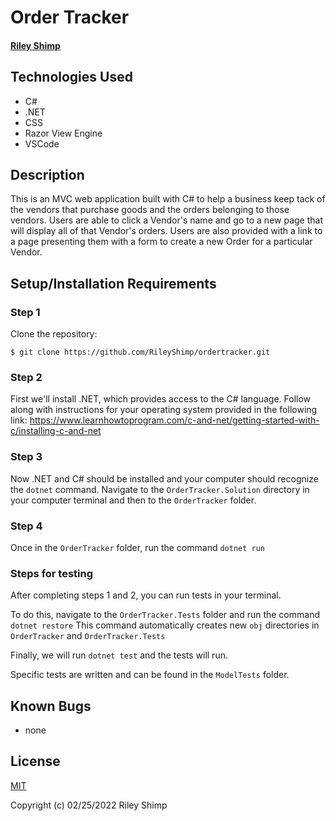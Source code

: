 # Order Tracker

#### [Riley Shimp](https://www.github.com/rileyshimp)

## Technologies Used

* C#
* .NET
* CSS
* Razor View Engine
* VSCode

## Description

This is an MVC web application built with C# to help a business keep tack of the vendors that purchase goods and the orders belonging to those vendors. Users are able to click a Vendor's name and go to a new page that will display all of that Vendor's orders. Users are also provided with a link to a page presenting them with a form to create a new Order for a particular Vendor.

## Setup/Installation Requirements

### Step 1
Clone the repository:
``` 
$ git clone https://github.com/RileyShimp/ordertracker.git 
```
### Step 2
First we'll install .NET, which provides access to the C# language. Follow along with instructions for your operating system provided in the following link: 
https://www.learnhowtoprogram.com/c-and-net/getting-started-with-c/installing-c-and-net

### Step 3
Now .NET and C# should be installed and your computer should recognize the `dotnet` command.
Navigate to the `OrderTracker.Solution` directory in your computer terminal and then to the `OrderTracker` folder.

### Step 4
Once in the `OrderTracker` folder, run the command `dotnet run`

### Steps for testing
After completing steps 1 and 2, you can run tests in your terminal.

To do this, navigate to the `OrderTracker.Tests` folder and run the command `dotnet restore`
This command automatically creates new `obj` directories in `OrderTracker` and `OrderTracker.Tests`

Finally, we will run `dotnet test` and the tests will run.

Specific tests are written and can be found in the `ModelTests` folder.

## Known Bugs

* none

## License

[MIT](https://opensource.org/licenses/MIT)

Copyright (c) 02/25/2022 Riley Shimp